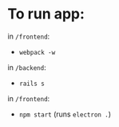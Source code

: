 # To run app:

in `/frontend`:
+ `webpack -w`

in `/backend`:
+ `rails s`

in `/frontend`:
+ `npm start` (runs `electron .`)
